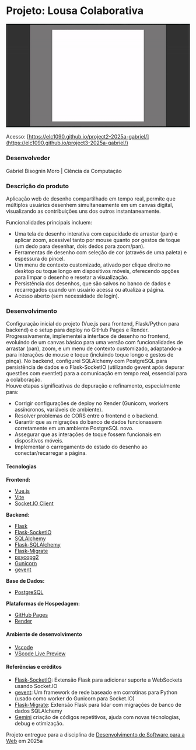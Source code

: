 # Projeto: Lousa Colaborativa

<img src="preview.gif" alt="desktop preview" width="720"/>

Acesso: [https://elc1090.github.io/project2-2025a-gabriel/](https://elc1090.github.io/project3-2025a-gabriel/)


### Desenvolvedor
Gabriel Bisognin Moro | Ciência da Computação


### Descrição do produto

Aplicação web de desenho compartilhado em tempo real, permite que múltiplos usuários desenhem simultaneamente em um canvas digital, visualizando as contribuições uns dos outros instantaneamente.

Funcionalidades principais incluem:

  - Uma tela de desenho interativa com capacidade de arrastar (pan) e aplicar zoom, acessível tanto por mouse quanto por gestos de toque (um dedo para desenhar, dois dedos para zoom/pan).  
  - Ferramentas de desenho com seleção de cor (através de uma paleta) e espessura do pincel.  
  - Um menu de contexto customizado, ativado por clique direito no desktop ou toque longo em dispositivos móveis, oferecendo opções para limpar o desenho e resetar a visualização.
  - Persistência dos desenhos, que são salvos no banco de dados e recarregados quando um usuário acessa ou atualiza a página.
  - Acesso aberto (sem necessidade de login).


### Desenvolvimento

Configuração inicial do projeto (Vue.js para frontend, Flask/Python para backend) e o setup para deploy no GitHub Pages e Render.  
Progressivamente, implementei  a interface de desenho no frontend, evoluindo de um canvas básico para uma versão com funcionalidades de arrastar (pan), zoom, e um menu de contexto customizado, adaptando-a para interações de mouse e toque (incluindo toque longo e gestos de pinça).
No backend, configurei SQLAlchemy com PostgreSQL para persistência de dados e o Flask-SocketIO (utilizando gevent após depurar questões com eventlet) para a comunicação em tempo real, essencial para a colaboração.  
Houve etapas significativas de depuração e refinamento, especialmente para:  
- Corrigir configurações de deploy no Render (Gunicorn, workers assíncronos, variáveis de ambiente).  
- Resolver problemas de CORS entre o frontend e o backend.  
- Garantir que as migrações do banco de dados funcionassem corretamente em um ambiente PostgreSQL novo.  
- Assegurar que as interações de toque fossem funcionais em dispositivos móveis.  
- Implementar o carregamento do estado do desenho ao conectar/recarregar a página.  

#### Tecnologias
**Frontend:**
- [Vue.js](https://vuejs.org/)
- [Vite](https://vitejs.dev/)
- [Socket.IO Client](https://socket.io/docs/v4/client-api/)

**Backend:**
- [Flask](https://flask.palletsprojects.com/)
- [Flask-SocketIO](https://flask-socketio.readthedocs.io/)
- [SQLAlchemy](https://www.sqlalchemy.org/)
- [Flask-SQLAlchemy](https://flask-sqlalchemy.palletsprojects.com/)
- [Flask-Migrate](https://flask-migrate.readthedocs.io/)
- [psycopg2](https://www.psycopg.org/)
- [Gunicorn](https://gunicorn.org/)
- [gevent](http://www.gevent.org/)

**Base de Dados:**
- [PostgreSQL](https://www.postgresql.org/)

**Plataformas de Hospedagem:**
- [GitHub Pages](https://pages.github.com/)
- [Render](https://render.com/)

#### Ambiente de desenvolvimento

- [Vscode](https://code.visualstudio.com/)   
- [VScode Live Preview](https://marketplace.visualstudio.com/items?itemName=ms-vscode.live-server)   

#### Referências e créditos

- [Flask-SocketIO](https://flask-socketio.readthedocs.io/): Extensão Flask para adicionar suporte a WebSockets usando Socket.IO
- [gevent](http://www.gevent.org/): Um framework de rede baseado em corrotinas para Python (usado como worker do Gunicorn para Socket.IO)
- [Flask-Migrate](https://flask-migrate.readthedocs.io/): Extensão Flask para lidar com migrações de banco de dados SQLAlchemy 
- [Gemini](https://gemini.google.com/) criação de códigos repetitivos, ajuda com novas técnologias, debug e otimização.

Projeto entregue para a disciplina de [Desenvolvimento de Software para a Web](http://github.com/andreainfufsm/elc1090-2025a) em 2025a
